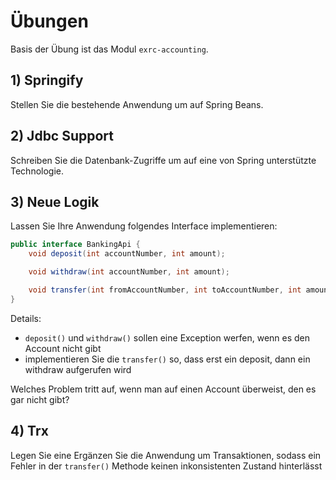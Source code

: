 # Übungen

Basis der Übung ist das Modul `exrc-accounting`.

## 1) Springify

Stellen Sie die bestehende Anwendung um auf Spring Beans.

## 2) Jdbc Support

Schreiben Sie die Datenbank-Zugriffe um auf eine von Spring unterstützte Technologie.

## 3) Neue Logik

Lassen Sie Ihre Anwendung folgendes Interface implementieren:

````java
public interface BankingApi {
    void deposit(int accountNumber, int amount);

    void withdraw(int accountNumber, int amount);

    void transfer(int fromAccountNumber, int toAccountNumber, int amount);
}

````

Details:

- `deposit()` und `withdraw()` sollen eine Exception werfen, wenn es den Account nicht gibt
- implementieren Sie die `transfer()` so, dass erst ein deposit, dann ein withdraw
  aufgerufen wird

Welches Problem tritt auf, wenn man auf einen Account überweist, den es gar nicht gibt?

## 4) Trx

Legen Sie eine
Ergänzen Sie die Anwendung um Transaktionen, sodass ein Fehler in der
`transfer()` Methode keinen inkonsistenten Zustand hinterlässt